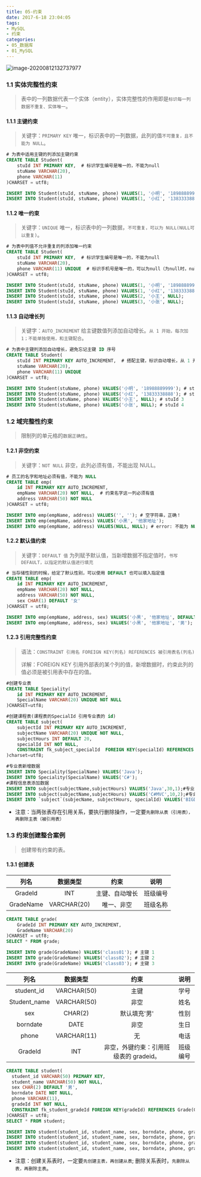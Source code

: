 ```yaml
---
title: 05-约束
date: 2017-6-18 23:04:05
tags:
- MySQL
- 约束
categories: 
- 05_数据库
- 01_MySQL
---
```


![image-20200812132737977](https://jy-imgs.oss-cn-beijing.aliyuncs.com/img/20200812132738.png)



### 1.1 实体完整性约束

> 表中的一列数据代表一个实体（entity），实体完整性的作用即是`标识每一列数据不重复、实体唯一`。
>



#### 1.1.1 主键约束

> 关键字：`PRIMARY KEY`  唯一，标识表中的一列数据，此列的值`不可重复，且不能为 NULL`。

```sql
# 为表中适用主键的列添加主键约束
CREATE TABLE Student(
    stuId INT PRIMARY KEY,  # 标识学生编号是唯一的，不能为null
    stuName VARCHAR(20),
    phone VARCHAR(11)
)CHARSET = utf8;

INSERT INTO Student(stuId, stuName, phone) VALUES(1, '小明', '18988889999');
INSERT INTO Student(stuId, stuName, phone) VALUES(1, '小红', '13833338888'); # error：主键 id 唯一
```



#### 1.1.2 唯一约束

> 关键字：`UNIQUE` 唯一，标识表中的一列数据，`不可重复，可以为 NULL(NULL可以重复)`。

```sql
# 为表中列值不允许重复的列添加唯一约束
CREATE TABLE Student(
    stuId INT PRIMARY KEY,  # 标识学生编号是唯一的，不能为null
    stuName VARCHAR(20),
    phone VARCHAR(11) UNIQUE  # 标识手机号是唯一的，可以为null（为null时，null可重复）
)CHARSET = utf8;

INSERT INTO Student(stuId, stuName, phone) VALUES(1, '小明', '18988889999');
INSERT INTO Student(stuId, stuName, phone) VALUES(1, '小红', '13833338888'); # error：id 唯一
INSERT INTO Student(stuId, stuName, phone) VALUES(2, '小王', NULL);
INSERT INTO Student(stuId, stuName, phone) VALUES(3, '小张', NULL);
```



#### 1.1.3 自动增长列

> 关键字：`AUTO_INCREMENT` 给主键数值列添加自动增长。`从 1 开始，每次加 1；不能单独使用，和主键配合`。

```sql
# 为表中主键列添加自动增长，避免忘记主键 ID 序号
CREATE TABLE Student(
    stuId INT PRIMARY KEY AUTO_INCREMENT,  # 搭配主键，标识自动增长，从 1 开始每次自增 1
    stuName VARCHAR(20),
    phone VARCHAR(11) UNIQUE
)CHARSET = utf8;

INSERT INTO Student(stuName, phone) VALUES('小明', '18988889999'); # stuId 1
INSERT INTO Student(stuName, phone) VALUES('小红', '13833338888'); # stuId 2
INSERT INTO Student(stuName, phone) VALUES('小王', NULL); # stuId 3
INSERT INTO Student(stuName, phone) VALUES('小张', NULL); # stuId 4
```



### 1.2 域完整性约束

> 限制列的单元格的`数据正确性`。



#### 1.2.1 非空约束

> 关键字：`NOT NULL` 非空，此列必须有值，不能出现 NULL。

```sql
# 员工的名字和地址必须有值，不能为 NULL
CREATE TABLE emp(
    id INT PRIMARY KEY AUTO_INCREMENT,
    empName VARCHAR(20) NOT NULL,  # 约束名字这一列必须有值
    address VARCHAR(50) NOT NULL
)CHARSET = utf8;

INSERT INTO emp(empName, address) VALUES('', ''); # 空字符串，正确！
INSERT INTO emp(empName, address) VALUES('小黑', '他家地址');
INSERT INTO emp(empName, address) VALUES(NULL, NULL); # error: 不能为 NULL
```



#### 1.2.2 默认值约束

> 关键字：`DEFAULT 值`   为列赋予默认值，当新增数据不指定值时，`书写 DEFAULT，以指定的默认值进行填充`

```sql
# 当存储性别的时候，给定了默认性别，可以使用 DEFAULT 也可以填入指定值
CREATE TABLE emp(
    id INT PRIMARY KEY AUTO_INCREMENT,
    empName VARCHAR(20) NOT NULL,
    address VARCHAR(50) NOT NULL,
    sex CHAR(1) DEFAULT '女'
)CHARSET = utf8;

INSERT INTO emp(empName, address, sex) VALUES('小黑', '他家地址', DEFAULT); # 取默认值
INSERT INTO emp(empName, address, sex) VALUES('小黑', '他家地址', '男');
```



#### 1.2.3 引用完整性约束

> 语法：`CONSTRAINT 引用名 FOREIGN KEY(列名) REFERENCES 被引用表名(列名)`
>
> 详解：FOREIGN KEY 引用外部表的某个列的值，新增数据时，约束此列的值必须是被引用表中存在的值。

```sql
#创建专业表
CREATE TABLE Speciality(
	id INT PRIMARY KEY AUTO_INCREMENT,
	SpecialName VARCHAR(20) UNIQUE NOT NULL
)CHARSET=utf8;

#创建课程表(课程表的SpecialId 引用专业表的 id)
CREATE TABLE subject(
    subjectId INT PRIMARY KEY AUTO_INCREMENT,
    subjectName VARCHAR(20) UNIQUE NOT NULL,
    subjectHours INT DEFAULT 20,
    specialId INT NOT NULL,
    CONSTRAINT fk_subject_specialId  FOREIGN KEY(specialId) REFERENCES Speciality(id)  #引用专业表里的 id 作为外键，新增课程信息时，约束课程所属的专业。
)charset=utf8;

#专业表新增数据
INSERT INTO Speciality(SpecialName) VALUES('Java');
INSERT INTO Speciality(SpecialName) VALUES('C#');
#课程信息表添加数据
INSERT INTO subject(subjectName,subjectHours) VALUES('Java',30,1);#专业 id 为 1，引用的是专业表的 Java
INSERT INTO subject(subjectName,subjectHours) VALUES('C#MVC',10,2);#专业 id 为 2，引用的是专业表的 C#
INSERT INTO `subject`(subjecName, subjectHours, specialId) VALUES('BIGDATA', 30, 3); # error: 主键表不存在 3 所以不能插入 3
```

- 注意：当两张表存在引用关系，要执行删除操作，一定要`先删除从表（引用表），再删除主表（被引用表）`



### 1.3 约束创建整合案例

> 创建带有约束的表。



#### 1.3.1 创建表

|   列名    |  数据类型   |      约束      |   说明   |
| :-------: | :---------: | :------------: | :------: |
|  GradeId  |     INT     | 主键、自动增长 | 班级编号 |
| GradeName | VARCHAR(20) |   唯一、非空   | 班级名称 |

```sql
CREATE TABLE grade(
	GradeId INT PRIMARY KEY AUTO_INCREMENT,
	GradeName VARCHAR(20)
)CHARSET = utf8;
SELECT * FROM grade;

INSERT INTO grade(GradeName) VALUES('class01'); # 主键 1
INSERT INTO grade(GradeName) VALUES('class02'); # 主键 2
INSERT INTO grade(GradeName) VALUES('class03'); # 主键 3
```



|     列名     |  数据类型   |                  约束                  |   说明   |
| :----------: | :---------: | :------------------------------------: | :------: |
|  student_id  | VARCHAR(50) |                  主键                  |   学号   |
| Student_name | VARCHAR(50) |                  非空                  |   姓名   |
|     sex      |   CHAR(2)   |              默认填充'男'              |   性别   |
|   borndate   |    DATE     |                  非空                  |   生日   |
|    phone     | VARCHAR(11) |                   无                   |   电话   |
|   GradeId    |     INT     | 非空，外键约束：引用班级表的 gradeid。 | 班级编号 |

```sql
CREATE TABLE student(
  student_id VARCHAR(50) PRIMARY KEY,
  student_name VARCHAR(50) NOT NULL,
  sex CHAR(2) DEFAULT '男',
  borndate DATE NOT NULL,
  phone VARCHAR(11),
  gradeId INT NOT NULL,
  CONSTRAINT fk_student_gradeId FOREIGN KEY(gradeId) REFERENCES Grade(GradeId) # 引用Grade表的GradeId列的值作为外键，插入时约束学生的班级编号必须存在。
)CHARSET = utf8;
SELECT * FROM student;

INSERT INTO student(student_id, student_name, sex, borndate, phone, gradeId) VALUES('c01', '小明', DEFAULT, '2020-01-01', NULL, 1);
INSERT INTO student(student_id, student_name, sex, borndate, phone, gradeId) VALUES('c02', '小红', '女', '2020-01-02', NULL, 2);
INSERT INTO student(student_id, student_name, sex, borndate, phone, gradeId) VALUES('c03', '小张', DEFAULT, '2020-01-03', NULL, 2);
INSERT INTO student(student_id, student_name, sex, borndate, phone, gradeId) VALUES('c04', '小黑', DEFAULT, '2020-01-04', NULL, 4);  # 班级里不存在主键 4 添加 error
```

- 注意：创建关系表时，一定要`先创建主表，再创建从表`;  删除关系表时，`先删除从表，再删除主表`。
